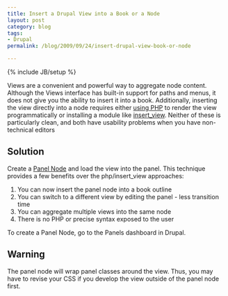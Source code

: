 ```yaml
---
title: Insert a Drupal View into a Book or a Node
layout: post
category: blog
tags:
- Drupal
permalink: /blog/2009/09/24/insert-drupal-view-book-or-node

---
```

{% include JB/setup %}
<div id="node-55" class="node node-blog node-promoted">
  <div class="content clearfix">
    <div class="field field-name-body field-type-text-with-summary field-label-hidden"><div class="field-items"><div class="field-item even"><p>Views are a convenient and powerful way to aggregate node content. Although the Views interface has built-in support for paths and menus, it does not give you the ability to insert it into a book. Additionally, inserting the view directly into a node requires either <a href="http://drupal.org/node/47417">using PHP</a> to render the view programmatically or installing a module like <a href="http://drupal.org/project/insert_view">insert_view</a>. Neither of these is particularly clean, and both have usability problems when you have non-technical editors</p>
<h2>Solution</h2>
<p>Create a <a href="http://drupal.org/node/209931">Panel Node</a> and load the view into the panel. This technique provides a few benefits over the php/insert_view approaches:</p>
<ol><li>You can now insert the panel node into a book outline</li>
    <li>You can switch to a different view by editing the panel - less transition time</li>
    <li>You can aggregate multiple views into the same node</li>
    <li>There is no PHP or precise syntax exposed to the user</li>
</ol><p>To create a Panel Node, go to the Panels dashboard in Drupal.</p>
<h2>Warning</h2>
<p>The panel node will wrap panel classes around the view. Thus, you may have to revise your CSS if you develop the view outside of the panel node first.</p></div></div></div>  </div>
</div>
